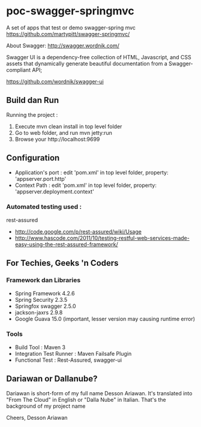 poc-swagger-springmvc
======================

A set of apps that test or demo swagger-spring mvc https://github.com/martypitt/swagger-springmvc/

About Swagger: http://swagger.wordnik.com/

Swagger UI is a dependency-free collection of HTML, Javascript, and CSS assets that dynamically generate beautiful documentation from a Swagger-compliant API;

https://github.com/wordnik/swagger-ui

## Build dan Run ##

Running the project : 

1. Execute mvn clean install in top level folder
2. Go to web folder, and run mvn jetty:run
3. Browse your http://localhost:9699

## Configuration ##

* Application's port : edit 'pom.xml' in top level folder, property: 'appserver.port.http'
* Context Path : edit 'pom.xml' in top level folder, property: 'appserver.deployment.context'

### Automated testing used :  ###

rest-assured
* http://code.google.com/p/rest-assured/wiki/Usage 
* http://www.hascode.com/2011/10/testing-restful-web-services-made-easy-using-the-rest-assured-framework/ 


## For Techies, Geeks 'n Coders ##

### Framework dan Libraries ###

* Spring Framework 4.2.6
* Spring Security 2.3.5
* Springfox swagger 2.5.0
* jackson-jaxrs 2.9.8
* Google Guava 15.0 (important, lesser version may causing runtime error)

### Tools ###

* Build Tool : Maven 3
* Integration Test Runner : Maven Failsafe Plugin
* Functional Test : Rest-Assured, swagger-ui


## Dariawan or Dallanube? ##
Dariawan is short-form of my full name Desson Ariawan. It's translated into "From The Cloud" in English or "Dalla Nube" in Italian. That's the background of my project name

Cheers,
Desson Ariawan
